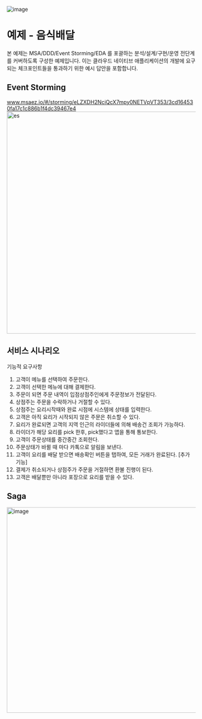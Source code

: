 ![image](https://user-images.githubusercontent.com/487999/79708354-29074a80-82fa-11ea-80df-0db3962fb453.png)

# 예제 - 음식배달

본 예제는 MSA/DDD/Event Storming/EDA 를 포괄하는 분석/설계/구현/운영 전단계를 커버하도록 구성한 예제입니다.
이는 클라우드 네이티브 애플리케이션의 개발에 요구되는 체크포인트들을 통과하기 위한 예시 답안을 포함합니다.

## Event Storming
www.msaez.io/#/storming/eLZXDH2NciQcX7mpy0NETVpVT353/3cd164530fa17c1c886b1f4dc39467e4
<img width="591" alt="es" src="https://user-images.githubusercontent.com/59468442/203247825-57d14d6f-8d91-4529-a051-2bf10981af3e.png">

## 서비스 시나리오
기능적 요구사항
1. 고객이 메뉴를 선택하여 주문한다.
2. 고객이 선택한 메뉴에 대해 결제한다.
3. 주문이 되면 주문 내역이 입점상점주인에게 주문정보가 전달된다.
4. 상점주는 주문을 수락하거나 거절할 수 있다.
5. 상점주는 요리시작때와 완료 시점에 시스템에 상태를 입력한다.
6. 고객은 아직 요리가 시작되지 않은 주문은 취소할 수 있다.
7. 요리가 완료되면 고객의 지역 인근의 라이더들에 의해 배송건 조회가 가능하다.
8. 라이더가 해당 요리를 pick 한후, pick했다고 앱을 통해 통보한다.
9. 고객이 주문상태를 중간중간 조회한다.
10. 주문상태가 바뀔 때 마다 카톡으로 알림을 보낸다.
11. 고객이 요리를 배달 받으면 배송확인 버튼을 탭하여, 모든 거래가 완료된다.
[추가 기능]
12. 결제가 취소되거나 상점주가 주문을 거절하면 환불 진행이 된다.
13. 고객은 배달뿐만 아니라 포장으로 요리를 받을 수 있다.

## Saga
<img width="547" alt="image" src="https://user-images.githubusercontent.com/59468442/203252544-fe957cfc-14fd-440f-9314-7c6275b8f43d.png">
